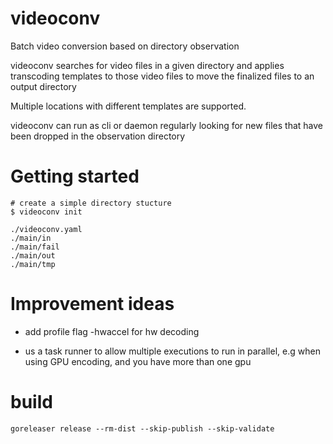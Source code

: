 # videoconv

Batch video conversion based on directory observation

videoconv searches for video files in a given directory and applies transcoding templates to those video files to
move the finalized files to an output directory

Multiple locations with different templates are supported.

videoconv can run as cli or daemon regularly looking for new files that have been dropped in the observation directory


# Getting started

    # create a simple directory stucture
    $ videoconv init

    ./videoconv.yaml
    ./main/in
    ./main/fail
    ./main/out
    ./main/tmp
    

# Improvement ideas
* add profile flag -hwaccel for hw decoding

* us a task runner to allow multiple executions to run in parallel, e.g when using GPU encoding, and you have more than one gpu


# build

    goreleaser release --rm-dist --skip-publish --skip-validate
